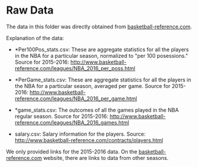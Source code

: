 # Raw Data

The data in this folder was directly obtained from
[basketball-reference.com](http://www.basketball-reference.com).

Explanation of the data:

+ *Per100Pos_stats.csv: These are aggregate statistics for all the
  players in the NBA for a particular season, normalized to "per 100
  posessions." Source for 2015-2016:
  http://www.basketball-reference.com/leagues/NBA_2016_per_poss.html

+ *PerGame_stats.csv: These are aggregate statistics for all the
  players in the NBA for a particular season, averaged per game. Source
  for 2015-2016:
  http://www.basketball-reference.com/leagues/NBA_2016_per_game.html

+ *game_stats.csv: The outcomes of all the games played in the NBA
  regular season. Source for 2015-2016:
  http://www.basketball-reference.com/leagues/NBA_2016_games.html

+ salary.csv: Salary information for the players. 
  Source: http://www.basketball-reference.com/contracts/players.html

We only provided links for the 2015-2016 data. On the
[basketball-reference.com](http://www.basketball-reference.com) website,
there are links to data from other seasons.
